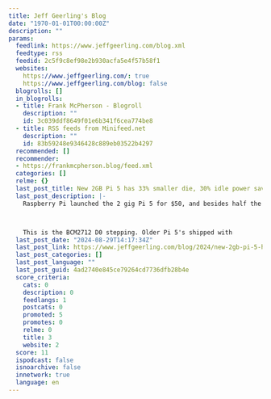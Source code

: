 ```yaml
---
title: Jeff Geerling's Blog
date: "1970-01-01T00:00:00Z"
description: ""
params:
  feedlink: https://www.jeffgeerling.com/blog.xml
  feedtype: rss
  feedid: 2c5f9c8ef98e2b930acfa5e4f57b58f1
  websites:
    https://www.jeffgeerling.com/: true
    https://www.jeffgeerling.com/blog: false
  blogrolls: []
  in_blogrolls:
  - title: Frank McPherson - Blogroll
    description: ""
    id: 3c039ddf8649f01e6b341f6cea774be8
  - title: RSS feeds from Minifeed.net
    description: ""
    id: 83b59248e9346428c889eb03522b4297
  recommended: []
  recommender:
  - https://frankmcpherson.blog/feed.xml
  categories: []
  relme: {}
  last_post_title: New 2GB Pi 5 has 33% smaller die, 30% idle power savings
  last_post_description: |-
    Raspberry Pi launched the 2 gig Pi 5 for $50, and besides half the RAM and a lower price, it has a new stepping of the main BCM2712 chip.



    This is the BCM2712 D0 stepping. Older Pi 5's shipped with
  last_post_date: "2024-08-29T14:17:34Z"
  last_post_link: https://www.jeffgeerling.com/blog/2024/new-2gb-pi-5-has-33-smaller-die-30-idle-power-savings
  last_post_categories: []
  last_post_language: ""
  last_post_guid: 4ad2740e845ce79264cd7736dfb28b4e
  score_criteria:
    cats: 0
    description: 0
    feedlangs: 1
    postcats: 0
    promoted: 5
    promotes: 0
    relme: 0
    title: 3
    website: 2
  score: 11
  ispodcast: false
  isnoarchive: false
  innetwork: true
  language: en
---
```


